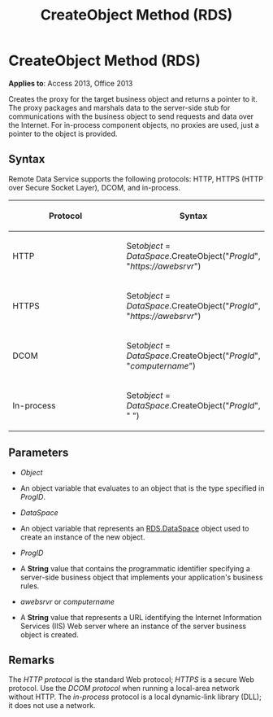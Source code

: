 ﻿---
title: CreateObject Method (RDS)
TOCTitle: CreateObject Method (RDS)
ms:assetid: 130debe5-31cf-4ab0-5f78-9adaec7d7126
ms:mtpsurl: https://msdn.microsoft.com/library/JJ248905(v=office.15)
ms:contentKeyID: 48543360
ms.date: 09/18/2015
mtps_version: v=office.15
---

# CreateObject Method (RDS)


**Applies to**: Access 2013, Office 2013


Creates the proxy for the target business object and returns a pointer to it. The proxy packages and marshals data to the server-side stub for communications with the business object to send requests and data over the Internet. For in-process component objects, no proxies are used, just a pointer to the object is provided.

## Syntax

Remote Data Service supports the following protocols: HTTP, HTTPS (HTTP over Secure Socket Layer), DCOM, and in-process.

<table>
<colgroup>
<col style="width: 50%" />
<col style="width: 50%" />
</colgroup>
<thead>
<tr class="header">
<th><p>Protocol</p></th>
<th><p>Syntax</p></th>
</tr>
</thead>
<tbody>
<tr class="odd">
<td><p>HTTP</p></td>
<td><p>Set<em>object</em> = <em>DataSpace</em>.CreateObject(&quot;<em>ProgId</em>&quot;, &quot;<em>https://awebsrvr</em>&quot;)</p></td>
</tr>
<tr class="even">
<td><p>HTTPS</p></td>
<td><p>Set<em>object</em> = <em>DataSpace</em>.CreateObject(&quot;<em>ProgId</em>&quot;, &quot;<em>https://awebsrvr</em>&quot;)</p></td>
</tr>
<tr class="odd">
<td><p>DCOM</p></td>
<td><p>Set<em>object</em> = <em>DataSpace</em>.CreateObject(&quot;<em>ProgId</em>&quot;, &quot;<em>computername</em>&quot;)</p></td>
</tr>
<tr class="even">
<td><p>In-process</p></td>
<td><p>Set<em>object</em> = <em>DataSpace</em>.CreateObject(&quot;<em>ProgId</em>&quot;, &quot; &quot;)</p></td>
</tr>
</tbody>
</table>


## Parameters

  - *Object*

  - An object variable that evaluates to an object that is the type specified in *ProgID*.

  - *DataSpace*

  - An object variable that represents an [RDS.DataSpace](dataspace-object-rds.md) object used to create an instance of the new object.

  - *ProgID*

  - A **String** value that contains the programmatic identifier specifying a server-side business object that implements your application's business rules.

  - *awebsrvr* or *computername*

  - A **String** value that represents a URL identifying the Internet Information Services (IIS) Web server where an instance of the server business object is created.

## Remarks

The *HTTP protocol* is the standard Web protocol; *HTTPS* is a secure Web protocol. Use the *DCOM protocol* when running a local-area network without HTTP. The *in-process* protocol is a local dynamic-link library (DLL); it does not use a network.

